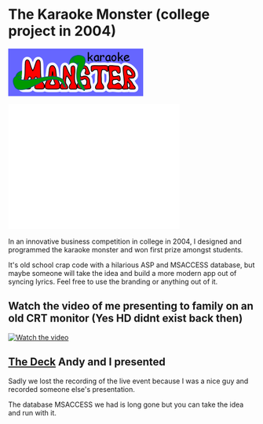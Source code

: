 # The Karaoke Monster (college project in 2004)

![Karaoke Monster](source/images/karaokemonster_logo.gif)

![Karaoke Monster](source/images/monster_peek_below.gif)

In an innovative business competition in college in 2004, I designed and programmed the karaoke monster and won first prize amongst students.

It's old school crap code with a hilarious ASP and MSACCESS database, but maybe someone will take the idea and build a more modern app out of syncing lyrics.  Feel free to use the branding or anything out of it.

## Watch the video of me presenting to family on an old CRT monitor (Yes HD didnt exist back then)

[![Watch the video](https://img.youtube.com/vi/nVrwl0vSAo4/hqdefault.jpg)](https://youtu.be/nVrwl0vSAo4)  

## [The Deck](https://docs.google.com/presentation/d/1CWpgiDyyOa4kTY7x_Dn04d0BG8rYU77B1HCtEEP-pAw/edit?usp=sharing) Andy and I presented

Sadly we lost the recording of the live event because I was a nice guy and recorded someone else's presentation.

The database MSACCESS we had is long gone but you can take the idea and run with it.
